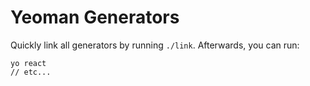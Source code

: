 # Yeoman Generators

Quickly link all generators by running `./link`. Afterwards, you can run:

    yo react
    // etc...
